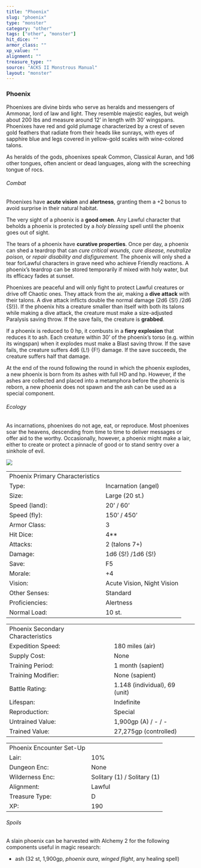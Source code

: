 ```yaml
---
title: "Phoenix"
slug: "phoenix"
type: "monster"
category: "other"
tags: ["other", "monster"]
hit_dice: ""
armor_class: ""
xp_value: ""
alignment: ""
treasure_type: ""
source: "ACKS II Monstrous Manual"
layout: "monster"
---
```


### Phoenix

Phoenixes are divine birds who serve as heralds and messengers of Ammonar, lord of law and light.
They resemble majestic eagles, but weigh about 200 lbs and measure around 12’ in length with 30’
wingspans. Phoenixes have red and gold plumage characterized by a crest of seven gold feathers that
radiate from their heads like sunrays, with eyes of sapphire blue and legs covered in yellow-gold
scales with wine-colored talons.

As heralds of the gods, phoenixes speak Common, Classical Auran, and 1d6 other tongues, often
ancient or dead languages, along with the screeching tongue of rocs.

###### Combat

Phoenixes have **acute vision** and **alertness**, granting them a +2 bonus to avoid surprise in
their natural habitat.

The very sight of a phoenix is a **good omen**. Any Lawful character that beholds a phoenix is
protected by a *holy blessing* spell until the phoenix goes out of sight.

The tears of a phoenix have **curative properties**. Once per day, a phoenix can shed a teardrop
that can *cure critical wounds, cure disease, neutralize poison,* or *repair disability and
disfigurement.* The phoenix will only shed a tear forLawful characters in grave need who achieve
Friendly reactions. A phoenix’s teardrop can be stored temporarily if mixed with holy water, but its
efficacy fades at sunset.

Phoenixes are peaceful and will only fight to protect Lawful creatures or drive off Chaotic ones.
They attack from the air, making a **dive attack** with their talons. A dive attack inflicts double
the normal damage (2d6 {S!} /2d6 {S!}). If the phoenix hits a creature smaller than itself with both
its talons while making a dive attack, the creature must make a size-adjusted Paralysis saving
throw. If the save fails, the creature is **grabbed**.

If a phoenix is reduced to 0 hp, it combusts in a **fiery explosion** that reduces it to ash. Each
creature within 30’ of the phoenix’s torso (e.g. within its wingspan) when it explodes must make a
Blast saving throw. If the save fails, the creature suffers 4d6 {L!} {F!} damage. If the save
succeeds, the creature suffers half that damage.

At the end of the round following the round in which the phoenix explodes, a new phoenix is born
from its ashes with full HD and hp. However, if the ashes are collected and placed into a metamphora
before the phoenix is reborn, a new phoenix does not spawn and the ash can be used as a special
component.

###### Ecology

As incarnations, phoenixes do not age, eat, or reproduce. Most phoenixes soar the heavens,
descending from time to time to deliver messages or offer aid to the worthy. Occasionally, however,
a phoenix might make a lair, either to create or protect a pinnacle of good or to stand sentry over
a sinkhole of evil.

![](data:image/png;base64...)

|  |  |
| --- | --- |
| Phoenix Primary Characteristics | |
| Type: | Incarnation (angel) |
| Size: | Large (20 st.) |
| Speed (land): | 20’ / 60’ |
| Speed (fly): | 150’ / 450’ |
| Armor Class: | 3 |
| Hit Dice: | 4\*\* |
| Attacks: | 2 (talons 7+) |
| Damage: | 1d6 {S!} /1d6 {S!} |
| Save: | F5 |
| Morale: | +4 |
| Vision: | Acute Vision, Night Vision |
| Other Senses: | Standard |
| Proficiencies: | Alertness |
| Normal Load: | 10 st. |

|  |  |
| --- | --- |
| Phoenix Secondary Characteristics | |
| Expedition Speed: | 180 miles (air) |
| Supply Cost: | None |
| Training Period: | 1 month (sapient) |
| Training Modifier: | None (sapient) |
| Battle Rating: | 1.148 (individual), 69 (unit) |
| Lifespan: | Indefinite |
| Reproduction: | Special |
| Untrained Value: | 1,900gp (A) / - / - |
| Trained Value: | 27,275gp (controlled) |

|  |  |
| --- | --- |
| Phoenix Encounter Set-Up | |
| Lair: | 10% |
| Dungeon Enc: | None |
| Wilderness Enc: | Solitary (1) / Solitary (1) |
| Alignment: | Lawful |
| Treasure Type: | D |
| XP: | 190 |

###### Spoils

A slain phoenix can be harvested with Alchemy 2 for the following components useful in magic
research:

* ash (32 st, 1,900gp, *phoenix aura*, *winged flight*, any healing spell)
